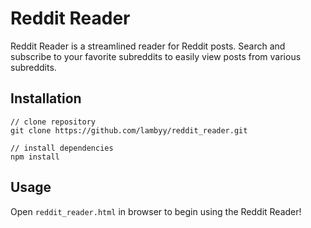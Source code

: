 # Reddit Reader

Reddit Reader is a streamlined reader for Reddit posts. Search and subscribe to your favorite subreddits to easily view posts from various subreddits.

## Installation
```
// clone repository
git clone https://github.com/lambyy/reddit_reader.git

// install dependencies
npm install
```

## Usage
Open `reddit_reader.html` in browser to begin using the Reddit Reader!
